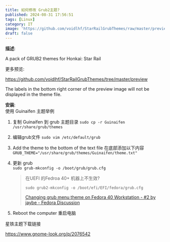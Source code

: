 ```yaml
---
title: 如何修改 Grub2主题?
published: 2024-08-31 17:56:51
tags: [Linux]
category: IT
image: 'https://github.com/voidlhf/StarRailGrubThemes/raw/master/preview/Hysilens.png'
draft: false
---
```




**描述**:

A pack of GRUB2 themes for Honkai: Star Rail  

更多预览:

https://github.com/voidlhf/StarRailGrubThemes/tree/master/preview  

The labels in the bottom right corner of the preview image will not be displayed in the theme file.  



**安装**:  
使用 Guinaifen 主题举例

1. 复制 Guinaifen 到 grub 主题目录
   `sudo cp -r Guinaifen /usr/share/grub/themes`

2. 编辑grub文件
   `sudo vim /etc/default/grub`

3. Add the theme to the bottom of the text file 在底部添加以下内容  
   `GRUB_THEME="/usr/share/grub/themes/Guinaifen/theme.txt"`

4. 更新 grub  
   `sudo grub-mkconfig -o /boot/grub/grub.cfg`
   
   > 在UEFI 的Fedroa 40+ 机器上不生效?
   > 
   > `sudo grub2-mkconfig -o /boot/efi/EFI/fedora/grub.cfg`
   > 
   > [Changing grub menu theme on Fedora 40 Workstation - #2 by jaybe - Fedora Discussion](https://discussion.fedoraproject.org/t/changing-grub-menu-theme-on-fedora-40-workstation/126448/2)

5. Reboot the computer 重启电脑



星铁主题下载链接

https://www.gnome-look.org/p/2076542
